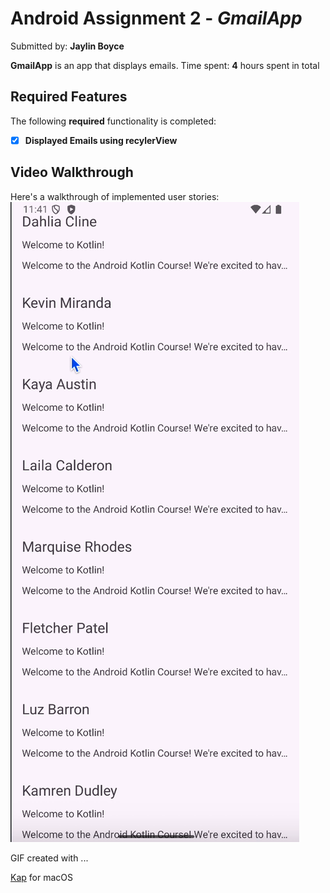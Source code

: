 # Android Assignment 2 - *GmailApp*

Submitted by: **Jaylin Boyce**

**GmailApp** is an app that displays emails. 
Time spent: **4** hours spent in total

## Required Features

The following **required** functionality is completed:

- [X] **Displayed Emails using recylerView**

## Video Walkthrough

Here's a walkthrough of implemented user stories:
![MyGif ](./Gmail.gif)
<!-- Replace this with whatever GIF tool you used! -->
GIF created with ...  


[Kap](https://getkap.co/) for macOS
